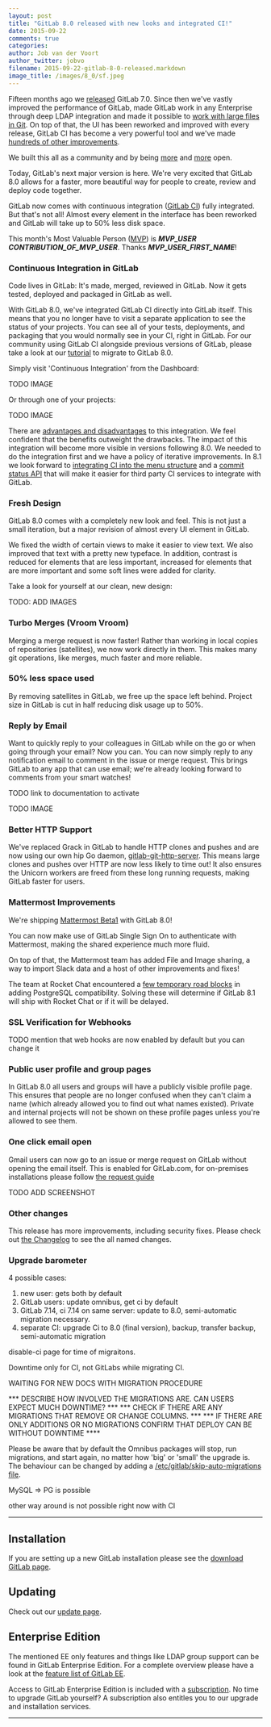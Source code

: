```yaml
---
layout: post
title: "GitLab 8.0 released with new looks and integrated CI!"
date: 2015-09-22
comments: true
categories:
author: Job van der Voort
author_twitter: jobvo
filename: 2015-09-22-gitlab-8-0-released.markdown
image_title: /images/8_0/sf.jpeg
---
```


Fifteen months ago we [released](https://about.gitlab.com/2014/06/22/gitlab-7-dot-0-released/)
GitLab 7.0. Since then we've vastly improved the performance of GitLab,
made GitLab work in any Enterprise through deep LDAP integration and
made it possible to [work with large files in Git](http://doc.gitlab.com/ee/workflow/git_annex.html).
On top of that, the UI has been reworked and improved with every release,
GitLab CI has become a very powerful tool and we've made [hundreds of other improvements](https://gitlab.com/gitlab-org/gitlab-ce/blob/master/CHANGELOG).

We built this all as a community and by being [more](https://about.gitlab.com/2015/05/22/gitlab-7-11-released/)
and [more](https://about.gitlab.com/2015/08/03/almost-everything-we-do-is-now-open/) open.

Today, GitLab's next major version is here. We're very excited that GitLab 8.0 allows for a faster,
more beautiful way for people to create, review and deploy code together.

GitLab now comes with continuous integration ([GitLab CI](https://about.gitlab.com/gitlab-ci/)) fully integrated.
But that's not all! Almost every element in the interface has been reworked
and GitLab will take up to 50% less disk space.

This month's Most Valuable Person ([MVP](https://about.gitlab.com/mvp/)) is ***MVP_USER*** ***CONTRIBUTION_OF_MVP_USER***.
Thanks ***MVP_USER_FIRST_NAME***!

<!--more-->

### Continuous Integration in GitLab

Code lives in GitLab: It's made, merged, reviewed in GitLab.
Now it gets tested, deployed and packaged in GitLab as well.

With GitLab 8.0, we've integrated GitLab CI directly into GitLab itself. This
means that you no longer have to visit a separate application to see the status
of your projects. You can see all of your tests, deployments, and packaging that
you would normally see in your CI, right in GitLab. For our community using
GitLab CI alongside previous versions of GitLab, please take a look at our
[tutorial](TODOaddlink) to migrate to GitLab 8.0.

Simply visit 'Continuous Integration' from the Dashboard:

TODO IMAGE

Or through one of your projects:

TODO IMAGE

There are [advantages and disadvantages](https://gitlab.com/gitlab-org/gitlab-ce/issues/2164#note_1902301) to this integration.
We feel confident that the benefits outweight the drawbacks.
The impact of this integration will become more visible in versions following 8.0.
We needed to do the integration first and we have a policy of iterative improvements.
In 8.1 we look forward to [integrating CI into the menu structure](https://gitlab.com/gitlab-org/gitlab-ce/issues/2594) and a [commit status API](https://gitlab.com/gitlab-org/gitlab-ce/issues/2595) that will make it easier for third party CI services to integrate with GitLab.

### Fresh Design

GitLab 8.0 comes with a completely new look and feel.
This is not just a small iteration, but a major revision of almost every
UI element in GitLab.

We fixed the width of certain views to make it easier to view text. We also improved
that text with a pretty new typeface. In addition, contrast is reduced for elements that are less important,
increased for elements that are more important and some soft lines were added for clarity.

Take a look for yourself at our clean, new design:

TODO: ADD IMAGES

### Turbo Merges (Vroom Vroom)

Merging a merge request is now faster!
Rather than working in local copies of repositories (satellites),
we now work directly in them. This makes many git operations, like
merges, much faster and more reliable.

### 50% less space used

By removing satellites in GitLab, we free up the space left behind.
Project size in GitLab is cut in half reducing disk usage up to 50%.

### Reply by Email

Want to quickly reply to your colleagues in GitLab while on the go or when
going through your email? Now you can.
You can now simply reply to any notification email to comment in the issue
or merge request. This brings GitLab to any app that can use email;
we're already looking forward to comments from your smart watches!

TODO link to documentation to activate

TODO IMAGE

### Better HTTP Support

We've replaced Grack in GitLab to handle HTTP clones and pushes and are now using our
own hip Go daemon, [gitlab-git-http-server](https://gitlab.com/gitlab-org/gitlab-git-http-server).
This means large clones and pushes over HTTP are now less likely to time out!
It also ensures the Unicorn workers are freed from these long running requests, making GitLab faster for users.

### Mattermost Improvements

We're shipping [Mattermost Beta1](http://www.mattermost.org/mattermost-beta1-now-available/)
with GitLab 8.0!

You can now make use of GitLab Single Sign On to authenticate with Mattermost,
making the shared experience much more fluid.

On top of that, the Mattermost team has added File and Image sharing, a way
to import Slack data and a host of other improvements and fixes!

The team at Rocket Chat encountered a [few temporary road blocks](https://github.com/RocketChat/Rocket.Chat/issues/533#issuecomment-140627021) in adding PostgreSQL compatibility.
Solving these will determine if GitLab 8.1 will ship with Rocket Chat or if it will be delayed.

### SSL Verification for Webhooks

TODO mention that web hooks are now enabled by default but you can change it

### Public user profile and group pages

In GitLab 8.0 all users and groups will have a publicly visible profile page.
This ensures that people are no longer confused when they can't claim a name (which already allowed you to find out what names existed).
Private and internal projects will not be shown on these profile pages unless you're allowed to see them.

### One click email open

Gmail users can now go to an issue or merge request on GitLab without opening the email itself.
This is enabled for GitLab.com, for on-premises installations please follow [the request guide](TODOADDLINK)

TODO ADD SCREENSHOT

### Other changes

This release has more improvements, including security fixes. Please check out [the Changelog](https://gitlab.com/gitlab-org/gitlab-ce/blob/master/CHANGELOG) to see the all named changes.

### Upgrade barometer

4 possible cases:

1. new user: gets both by default
1. GitLab users: update omnibus, get ci by default
1. GitLab 7.14, ci 7.14 on same server: update to 8.0, semi-automatic migration necessary.
1. separate CI: upgrade Ci to 8.0 (final version), backup, transfer backup, semi-automatic migration

disable-ci page for time of migraitons.

Downtime only for CI, not GitLabs while migrating CI.

WAITING FOR NEW DOCS WITH MIGRATION PROCEDURE

*** DESCRIBE HOW INVOLVED THE MIGRATIONS ARE. CAN USERS EXPECT MUCH DOWNTIME? ***
*** CHECK IF THERE ARE ANY MIGRATIONS THAT REMOVE OR CHANGE COLUMNS. ***
*** IF THERE ARE ONLY ADDITIONS OR NO MIGRATIONS CONFIRM THAT DEPLOY CAN BE WITHOUT DOWNTIME ****

Please be aware that by default the Omnibus packages will stop, run
migrations, and start again, no matter how 'big' or 'small' the
upgrade is. The behaviour can be changed by adding a
[/etc/gitlab/skip-auto-migrations
file](http://doc.gitlab.com/omnibus/update/README.html).

MySQL => PG is possible

other way around is not possible right now with CI

- - -

## Installation

If you are setting up a new GitLab installation please see the
[download GitLab page](https://about.gitlab.com/installation/).

## Updating

Check out our [update page](https://about.gitlab.com/update/).

## Enterprise Edition

The mentioned EE only features and things like LDAP group support can be found in GitLab Enterprise Edition.
For a complete overview please have a look at the [feature list of GitLab EE](http://www.gitlab.com/gitlab-ee/).

Access to GitLab Enterprise Edition is included with a [subscription](http://www.gitlab.com/pricing/).
No time to upgrade GitLab yourself?
A subscription also entitles you to our upgrade and installation services.

- - -
